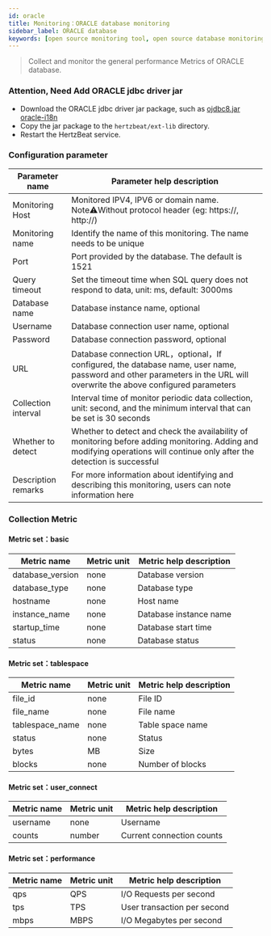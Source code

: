 ```yaml
---
id: oracle  
title: Monitoring：ORACLE database monitoring      
sidebar_label: ORACLE database   
keywords: [open source monitoring tool, open source database monitoring tool, monitoring oracle database metrics]
---
```


> Collect and monitor the general performance Metrics of ORACLE database.

### Attention, Need Add ORACLE jdbc driver jar

- Download the ORACLE jdbc driver jar package, such as [ojdbc8.jar](https://repo1.maven.org/maven2/com/oracle/database/jdbc/ojdbc8/23.4.0.24.05/ojdbc8-23.4.0.24.05.jar) [oracle-i18n](https://repo.mavenlibs.com/maven/com/oracle/database/nls/orai18n/21.5.0.0/orai18n-21.5.0.0.jar)
- Copy the jar package to the `hertzbeat/ext-lib` directory.
- Restart the HertzBeat service.

### Configuration parameter

|   Parameter name    |                                                                        Parameter help description                                                                         |
|---------------------|---------------------------------------------------------------------------------------------------------------------------------------------------------------------------|
| Monitoring Host     | Monitored IPV4, IPV6 or domain name. Note⚠️Without protocol header (eg: https://, http://)                                                                                |
| Monitoring name     | Identify the name of this monitoring. The name needs to be unique                                                                                                         |
| Port                | Port provided by the database. The default is 1521                                                                                                                        |
| Query timeout       | Set the timeout time when SQL query does not respond to data, unit: ms, default: 3000ms                                                                                   |
| Database name       | Database instance name, optional                                                                                                                                          |
| Username            | Database connection user name, optional                                                                                                                                   |
| Password            | Database connection password, optional                                                                                                                                    |
| URL                 | Database connection URL，optional，If configured, the database name, user name, password and other parameters in the URL will overwrite the above configured parameters     |
| Collection interval | Interval time of monitor periodic data collection, unit: second, and the minimum interval that can be set is 30 seconds                                                   |
| Whether to detect   | Whether to detect and check the availability of monitoring before adding monitoring. Adding and modifying operations will continue only after the detection is successful |
| Description remarks | For more information about identifying and describing this monitoring, users can note information here                                                                    |

### Collection Metric

#### Metric set：basic

|   Metric name    | Metric unit | Metric help description |
|------------------|-------------|-------------------------|
| database_version | none        | Database version        |
| database_type    | none        | Database type           |
| hostname         | none        | Host name               |
| instance_name    | none        | Database instance name  |
| startup_time     | none        | Database start time     |
| status           | none        | Database status         |

#### Metric set：tablespace

|   Metric name   | Metric unit | Metric help description |
|-----------------|-------------|-------------------------|
| file_id         | none        | File ID                 |
| file_name       | none        | File name               |
| tablespace_name | none        | Table space name        |
| status          | none        | Status                  |
| bytes           | MB          | Size                    |
| blocks          | none        | Number of blocks        |

#### Metric set：user_connect

| Metric name | Metric unit |  Metric help description  |
|-------------|-------------|---------------------------|
| username    | none        | Username                  |
| counts      | number      | Current connection counts |

#### Metric set：performance

| Metric name | Metric unit |   Metric help description   |
|-------------|-------------|-----------------------------|
| qps         | QPS         | I/O Requests per second     |
| tps         | TPS         | User transaction per second |
| mbps        | MBPS        | I/O Megabytes per second    |
